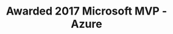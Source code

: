 ---
title: Awarded 2017 Microsoft MVP - Azure
custom-attribute: Oh Yeah!!
redirect_to:
  - http://pietschsoft.com/post/2017/01/01/Awarded-2017-Microsoft-MVP-Azure
permalink: //post/2017/01/01/Awarded-2017-Microsoft-MVP-Azure
---